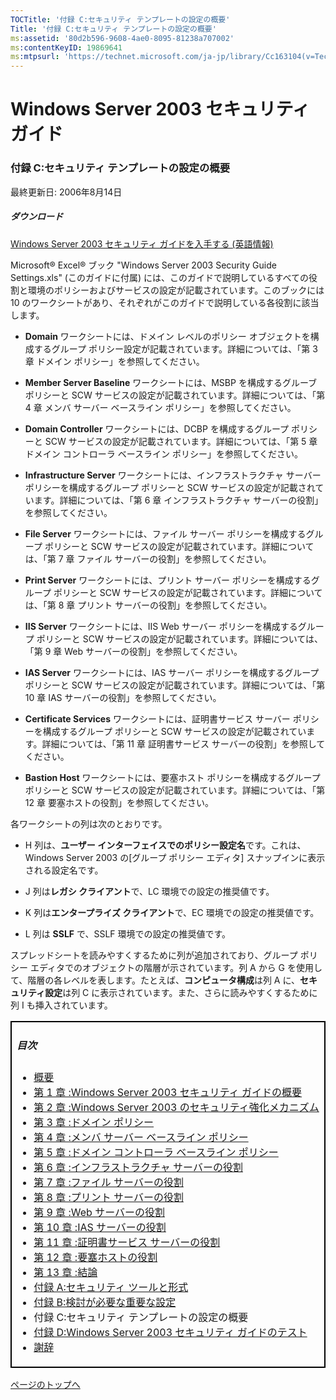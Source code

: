 ```yaml
---
TOCTitle: '付録 C:セキュリティ テンプレートの設定の概要'
Title: '付録 C:セキュリティ テンプレートの設定の概要'
ms:assetid: '80d2b596-9608-4ae0-8095-81238a707002'
ms:contentKeyID: 19869641
ms:mtpsurl: 'https://technet.microsoft.com/ja-jp/library/Cc163104(v=TechNet.10)'
---
```


Windows Server 2003 セキュリティ ガイド
=======================================

### 付録 C:セキュリティ テンプレートの設定の概要

最終更新日: 2006年8月14日

##### ダウンロード

[Windows Server 2003 セキュリティ ガイドを入手する (英語情報)](http://download.microsoft.com/download/c/8/6/c86b1b59-0388-4945-8bd9-06f04db13136/windows_server_2003_security_guide_v2.1.zip)

Microsoft® Excel® ブック "Windows Server 2003 Security Guide Settings.xls" (このガイドに付属) には、このガイドで説明しているすべての役割と環境のポリシーおよびサービスの設定が記載されています。このブックには 10 のワークシートがあり、それぞれがこのガイドで説明している各役割に該当します。

-   **Domain** ワークシートには、ドメイン レベルのポリシー オブジェクトを構成するグループ ポリシー設定が記載されています。詳細については、「第 3 章 ドメイン ポリシー」を参照してください。

-   **Member Server Baseline** ワークシートには、MSBP を構成するグルーブ ポリシーと SCW サービスの設定が記載されています。詳細については、「第 4 章 メンバ サーバー ベースライン ポリシー」を参照してください。

-   **Domain Controller** ワークシートには、DCBP を構成するグループ ポリシーと SCW サービスの設定が記載されています。詳細については、「第 5 章 ドメイン コントローラ ベースライン ポリシー」を参照してください。

-   **Infrastructure Server** ワークシートには、インフラストラクチャ サーバー ポリシーを構成するグループ ポリシーと SCW サービスの設定が記載されています。詳細については、「第 6 章 インフラストラクチャ サーバーの役割」を参照してください。

-   **File Server** ワークシートには、ファイル サーバー ポリシーを構成するグループ ポリシーと SCW サービスの設定が記載されています。詳細については、「第 7 章 ファイル サーバーの役割」を参照してください。

-   **Print Server** ワークシートには、プリント サーバー ポリシーを構成するグループ ポリシーと SCW サービスの設定が記載されています。詳細については、「第 8 章 プリント サーバーの役割」を参照してください。

-   **IIS Server** ワークシートには、IIS Web サーバー ポリシーを構成するグループ ポリシーと SCW サービスの設定が記載されています。詳細については、「第 9 章 Web サーバーの役割」を参照してください。

-   **IAS Server** ワークシートには、IAS サーバー ポリシーを構成するグループ ポリシーと SCW サービスの設定が記載されています。詳細については、「第 10 章 IAS サーバーの役割」を参照してください。

-   **Certificate Services** ワークシートには、証明書サービス サーバー ポリシーを構成するグループ ポリシーと SCW サービスの設定が記載されています。詳細については、「第 11 章 証明書サービス サーバーの役割」を参照してください。

-   **Bastion Host** ワークシートには、要塞ホスト ポリシーを構成するグループ ポリシーと SCW サービスの設定が記載されています。詳細については、「第 12 章 要塞ホストの役割」を参照してください。

各ワークシートの列は次のとおりです。

-   H 列は、**ユーザー インターフェイスでのポリシー設定名**です。これは、Windows Server 2003 の\[グループ ポリシー エディタ\] スナップインに表示される設定名です。

-   J 列は**レガシ クライアント**で、LC 環境での設定の推奨値です。

-   K 列は**エンタープライズ クライアント**で、EC 環境での設定の推奨値です。

-   L 列は **SSLF** で、SSLF 環境での設定の推奨値です。

スプレッドシートを読みやすくするために列が追加されており、グループ ポリシー エディタでのオブジェクトの階層が示されています。列 A から G を使用して、階層の各レベルを表します。たとえば、**コンピュータ構成**は列 A に、**セキュリティ設定**は列 C に表示されています。また、さらに読みやすくするために列 I も挿入されています。

<p> <p/> 
<table style="border:1px solid black;">
<colgroup>
<col width="100%" />
</colgroup>
<tbody>
<tr class="odd">
<td style="border:1px solid black;"><h5 id="目次">目次</h5>
<ul>
<li><a href="https://technet.microsoft.com/ja-jp/library/9911b568-c474-465f-998f-4f0fa31bebc6(v=TechNet.10)">概要</a></li>
<li><a href="https://technet.microsoft.com/ja-jp/library/8a6cda2e-32c2-4945-897f-0353cd6e908a(v=TechNet.10)">第 1 章 :Windows Server 2003 セキュリティ ガイドの概要</a></li>
<li><a href="https://technet.microsoft.com/ja-jp/library/7cc50ea6-80d8-4ef6-81de-f47a60ebf8fa(v=TechNet.10)">第 2 章 :Windows Server 2003 のセキュリティ強化メカニズム</a></li>
<li><a href="https://technet.microsoft.com/ja-jp/library/833fddab-0361-4209-bef6-ee3b14acd18d(v=TechNet.10)">第 3 章 :ドメイン ポリシー</a></li>
<li><a href="https://technet.microsoft.com/ja-jp/library/d28caa21-4ec2-4556-a92a-5aa8410df6da(v=TechNet.10)">第 4 章 :メンバ サーバー ベースライン ポリシー</a></li>
<li><a href="https://technet.microsoft.com/ja-jp/library/4247b4ee-4805-4ac4-8962-9f73c91bb80f(v=TechNet.10)">第 5 章 :ドメイン コントローラ ベースライン ポリシー</a></li>
<li><a href="https://technet.microsoft.com/ja-jp/library/ed0c9484-c1e8-4399-8da1-488342ca6503(v=TechNet.10)">第 6 章 :インフラストラクチャ サーバーの役割</a></li>
<li><a href="https://technet.microsoft.com/ja-jp/library/e4da3b65-69ce-44a2-8c77-dcd42da508b8(v=TechNet.10)">第 7 章 :ファイル サーバーの役割</a></li>
<li><a href="https://technet.microsoft.com/ja-jp/library/897b32c2-f09c-4b08-b10c-37f73aa516df(v=TechNet.10)">第 8 章 :プリント サーバーの役割</a></li>
<li><a href="https://technet.microsoft.com/ja-jp/library/ae41b3f3-b46f-4818-ae75-3aaf23075b56(v=TechNet.10)">第 9 章 :Web サーバーの役割</a></li>
<li><a href="https://technet.microsoft.com/ja-jp/library/edd5e9dd-fda5-41a5-8b71-80ce960bc394(v=TechNet.10)">第 10 章 :IAS サーバーの役割</a></li>
<li><a href="https://technet.microsoft.com/ja-jp/library/a4238f44-28fc-4931-b1d5-a37d2a173284(v=TechNet.10)">第 11 章 :証明書サービス サーバーの役割</a></li>
<li><a href="https://technet.microsoft.com/ja-jp/library/c663fb69-d017-4f65-b812-01882f39a34b(v=TechNet.10)">第 12 章 :要塞ホストの役割</a></li>
<li><a href="https://technet.microsoft.com/ja-jp/library/90522937-7ccc-49fe-943b-a7b95cdcd8e9(v=TechNet.10)">第 13 章 :結論</a></li>
<li><a href="https://technet.microsoft.com/ja-jp/library/bb480ff2-c590-4af4-8f5d-b8d09bb272bf(v=TechNet.10)">付録 A:セキュリティ ツールと形式</a></li>
<li><a href="https://technet.microsoft.com/ja-jp/library/22b7ca9a-8713-4a2a-8255-3666a82da9ee(v=TechNet.10)">付録 B:検討が必要な重要な設定</a></li>
<li>付録 C:セキュリティ テンプレートの設定の概要</li>
<li><a href="https://technet.microsoft.com/ja-jp/library/6aec7740-ad4a-4bbb-916c-16b8da021179(v=TechNet.10)">付録 D:Windows Server 2003 セキュリティ ガイドのテスト</a></li>
<li><a href="https://technet.microsoft.com/ja-jp/library/d43f2ace-bc5d-46b1-92ff-9468ae0c73ac(v=TechNet.10)">謝辞</a></li>
</ul></td>
</tr>
</tbody>
</table>
 

[](#mainsection)[ページのトップへ](#mainsection)
